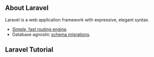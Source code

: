 ## About Laravel

Laravel is a web application framework with expressive, elegant syntax.

- [Simple, fast routing engine](https://laravel.com/docs/routing).
- Database agnostic [schema migrations](https://laravel.com/docs/migrations).

## Laravel Tutorial